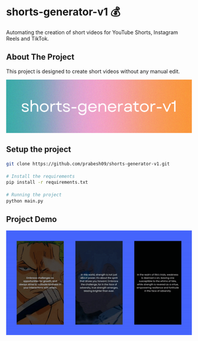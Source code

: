 # shorts-generator-v1 💰

Automating the creation of short videos for YouTube Shorts, Instagram Reels and TikTok.


## About The Project 

This project is designed to create short videos without any manual edit.

![Banner](https://raw.githubusercontent.com/prabesh09/shorts-generator-v1/main/assets/banner.png)

## Setup the project

```bash
git clone https://github.com/prabesh09/shorts-generator-v1.git

# Install the requirements
pip install -r requirements.txt

# Running the project
python main.py
```

## Project Demo
![Demo](https://raw.githubusercontent.com/prabesh09/shorts-generator-v1/main/assets/demo.gif)